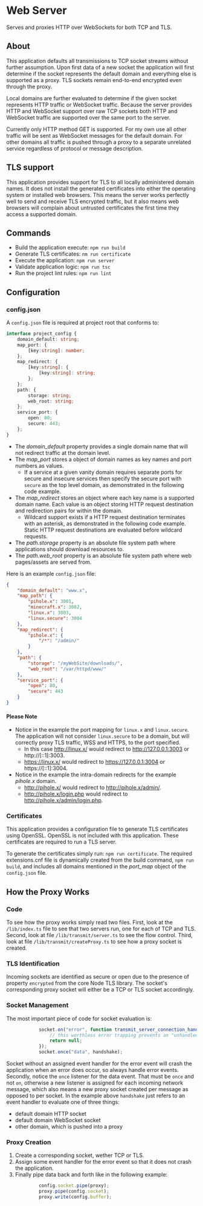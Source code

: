# Web Server
Serves and proxies HTTP over WebSockets for both TCP and TLS.

<!-- cspell: words pihole -->

## About
This application defaults all transmissions to TCP socket streams without further assumption.
Upon first data of a new socket the application will first determine if the socket represents the default domain and everything else is supported as a proxy.
TLS sockets remain end-to-end encrypted even through the proxy.

Local domains are further evaluated to determine if the given socket represents HTTP traffic or WebSocket traffic.
Because the server provides HTTP and WebSocket support over raw TCP sockets both HTTP and WebSocket traffic are supported over the same port to the server.

Currently only HTTP method GET is supported.
For my own use all other traffic will be sent as WebSocket messages for the default domain.
For other domains all traffic is pushed through a proxy to a separate unrelated service regardless of protocol or message description.

## TLS support
This application provides support for TLS to all locally administered domain names.
It does not install the generated certificates into either the operating system or installed web browsers.
This means the server works perfectly well to send and receive TLS encrypted traffic, but it also means web browsers will complain about untrusted certificates the first time they access a supported domain.

## Commands
* Build the application execute: `npm run build`
* Generate TLS certificates: `nm run certificate`
* Execute the application: `npm run server`
* Validate application logic: `npm run tsc`
* Run the project lint rules: `npm run lint`

## Configuration
### config.json
A `config.json` file is required at project root that conforms to:

```typescript
interface project_config {
    domain_default: string;
    map_port: {
        [key:string]: number;
    };
    map_redirect: {
        [key:string]: {
            [key:string]: string;
        };
    };
    path: {
        storage: string;
        web_root: string;
    };
    service_port: {
        open: 80;
        secure: 443;
    };
}
```

* The *domain_default* property provides a single domain name that will not redirect traffic at the domain level.
* The *map_port* stores a object of domain names as key names and port numbers as values.
   * If a service at a given vanity domain requires separate ports for secure and insecure services then specify the secure port with `secure` as the top level domain, as demonstrated in the following code example.
* The *map_redirect* stores an object where each key name is a supported domain name.  Each value is an object storing HTTP request destination and redirection pairs for within the domain.
   * Wildcard support exists if a HTTP request destination terminates with an asterisk, as demonstrated in the following code example. Static HTTP request destinations are evaluated before wildcard requests.
* The *path.storage* property is an absolute file system path where applications should download resources to.
* The *path.web_root* property is an absolute file system path where web pages/assets are served from.

Here is an example `config.json` file:

```json
{
    "domain_default": "www.x",
    "map_path": {
        "pihole.x": 3001,
        "minecraft.x": 3002,
        "linux.x": 3003,
        "linux.secure": 3004
    },
    "map_redirect": {
        "pihole.x": {
            "/*": "/admin/"
        }
    },
    "path": {
        "storage": "/myWebSite/downloads/",
        "web_root": "/var/httpd/www/"
    },
    "service_port": {
        "open": 80,
        "secure": 443
    }
}
```

#### Please Note
* Notice in the example the port mapping for `linux.x` and `linux.secure`. The application will not consider `linux.secure` to be a domain, but will correctly proxy TLS traffic, WSS and HTTPS, to the port specified.
   * In this case http://linux.x/ would redirect to http://127.0.0.1:3003 or http://[::1]:3003.
   * https://linux.x/ would redirect to https://127.0.0.1:3004 or https://[::1]:3004.
* Notice in the example the intra-domain redirects for the example *pihole.x* domain.
   * http://pihole.x/ would redirect to http://pihole.x/admin/.
   * http://pihole.x/login.php would redirect to http://pihole.x/admin/login.php.

### Certificates
This application provides a configuration file to generate TLS certificates using OpenSSL.
OpenSSL is not included with this application.
These certificates are required to run a TLS server.

To generate the certificates simply run: `npm run certificate`.
The required extensions.cnf file is dynamically created from the build command, `npm run build`, and includes all domains mentioned in the *port_map* object of the `config.json` file.

## How the Proxy Works
### Code
To see how the proxy works simply read two files.
First, look at the `/lib/index.ts` file to see that two servers run, one for each of TCP and TLS.
Second, look at file `/lib/transmit/server.ts` to see the flow control.
Third, look at file `/lib/transmit/createProxy.ts` to see how a proxy socket is created.

### TLS Identification
Incoming sockets are identified as secure or open due to the presence of property `encrypted` from the core Node TLS library.
The socket's corresponding proxy socket will either be a TCP or TLS socket accordingly.

### Socket Management
The most important piece of code for socket evaluation is:
```typescript
            socket.on("error", function transmit_server_connection_handshake_socketError():void {
                // this worthless error trapping prevents an "unhandled error" escalation that breaks the process
                return null;
            });
            socket.once("data", handshake);
```

Socket without an assigned event handler for the error event will crash the application when an error does occur, so always handle error events.
Secondly, notice the `once` listener for the data event.
That must be `once` and not `on`, otherwise a new listener is assigned for each incoming network message, which also means a new proxy socket created per message as opposed to per socket.
In the example above `handshake` just refers to an event handler to evaluate one of three things:

* default domain HTTP socket
* default domain WebSocket socket
* other domain, which is pushed into a proxy

### Proxy Creation
1. Create a corresponding socket, wether TCP or TLS.
2. Assign some event handler for the error event so that it does not crash the application.
3. Finally pipe data back and forth like in the following example:

```typescript
            config.socket.pipe(proxy);
            proxy.pipe(config.socket);
            proxy.write(config.buffer);
```